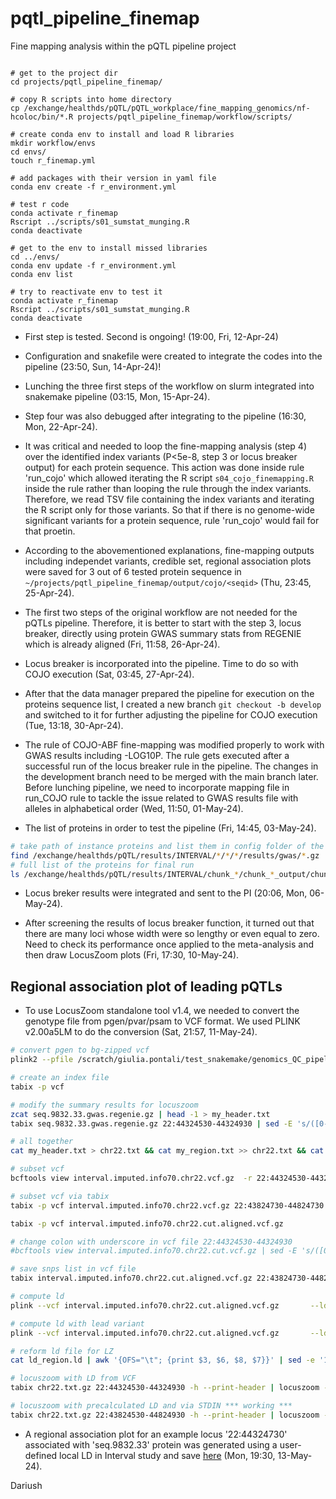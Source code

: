 # pqtl_pipeline_finemap
Fine mapping analysis within the pQTL pipeline project

```{bash}

# get to the project dir
cd projects/pqtl_pipeline_finemap/

# copy R scripts into home directory
cp /exchange/healthds/pQTL/pQTL_workplace/fine_mapping_genomics/nf-hcoloc/bin/*.R projects/pqtl_pipeline_finemap/workflow/scripts/

# create conda env to install and load R libraries
mkdir workflow/envs
cd envs/
touch r_finemap.yml

# add packages with their version in yaml file
conda env create -f r_environment.yml 

# test r code
conda activate r_finemap
Rscript ../scripts/s01_sumstat_munging.R 
conda deactivate

# get to the env to install missed libraries
cd ../envs/
conda env update -f r_environment.yml 
conda env list

# try to reactivate env to test it
conda activate r_finemap
Rscript ../scripts/s01_sumstat_munging.R
conda deactivate

```

- First step is tested. Second is ongoing! (19:00, Fri, 12-Apr-24)

- Configuration and snakefile were created to integrate the codes into the pipeline (23:50, Sun, 14-Apr-24)!

- Lunching the three first steps of the workflow on slurm integrated into snakemake pipeline (03:15, Mon, 15-Apr-24).

- Step four was also debugged after integrating to the pipeline (16:30, Mon, 22-Apr-24).

- It was critical and needed to loop the fine-mapping analysis (step 4) over the identified index variants (P<5e-8, step 3 or locus breaker output) for each protein sequence. This action was done inside rule 'run_cojo' which allowed iterating the R script `s04_cojo_finemapping.R` inside the rule rather than looping the rule through the index variants. Therefore, we read TSV file containing the index variants and iterating the R script only for those variants. So that if there is no genome-wide significant variants for a protein sequence, rule 'run_cojo' would fail for that proetin.

- According to the abovementioned explanations, fine-mapping outputs including independet variants, credible set, regional association plots were saved for 3 out of 6 tested protein sequence in `~/projects/pqtl_pipeline_finemap/output/cojo/<seqid>` (Thu, 23:45, 25-Apr-24).

- The first two steps of the original workflow are not needed for the pQTLs pipeline. Therefore, it is better to start with the step 3, locus breaker, directly using protein GWAS summary stats from REGENIE which is already aligned (Fri, 11:58, 26-Apr-24). 

- Locus breaker is incorporated into the pipeline. Time to do so with COJO execution (Sat, 03:45, 27-Apr-24).

- After that the data manager prepared the pipeline for execution on the proteins sequence list, I created a new branch `git checkout -b develop` and switched to it for further adjusting the pipeline for COJO execution (Tue, 13:18, 30-Apr-24).

- The rule of COJO-ABF fine-mapping was modified properly to work with GWAS results including -LOG10P. The rule gets executed after a successful run of the locus breaker rule in the pipeline. The changes in the development branch need to be merged with the main branch later. Before lunching pipeline, we need to incorporate mapping file in run_COJO rule to tackle the issue related to GWAS results file with alleles in alphabetical order (Wed, 11:50, 01-May-24).

- The list of proteins in order to test the pipeline (Fri, 14:45, 03-May-24).

```bash
# take path of instance proteins and list them in config folder of the pipeline 
find /exchange/healthds/pQTL/results/INTERVAL/*/*/*/results/gwas/*.gz | grep -E '19819.7|12708.91|12730.3|7930.3|7935.26|7943.16|13124.20' > path_list.txt /scratch/.../projects/conf/path_list.txt
# full list of the proteins for final run
ls /exchange/healthds/pQTL/results/INTERVAL/chunk_*/chunk_*_output/chunk_*/results/gwas/seq.*.gwas.regenie.gz > /scratch/.../projects/conf/path_list.txt
```

- Locus breker results were integrated and sent to the PI (20:06, Mon, 06-May-24).

- After screening the results of locus breaker function, it turned out that there are many loci whose width were so lengthy or even equal to zero. Need to check its performance once applied to the meta-analysis and then draw LocusZoom plots (Fri, 17:30, 10-May-24).

## Regional association plot of leading pQTLs

- To use LocusZoom standalone tool v1.4, we needed to convert the genotype file from pgen/pvar/psam to VCF format. We used PLINK v2.00a5LM to do the conversion (Sat, 21:57, 11-May-24).

``` bash
# convert pgen to bg-zipped vcf
plink2 --pfile /scratch/giulia.pontali/test_snakemake/genomics_QC_pipeline/results/pgen/impute_recoded_selected_sample_filter_hq_var_19 --recode vcf bgz --out interval.imputed.info70.chr22

# create an index file
tabix -p vcf 

# modify the summary results for locuszoom
zcat seq.9832.33.gwas.regenie.gz | head -1 > my_header.txt
tabix seq.9832.33.gwas.regenie.gz 22:44324530-44324930 | sed -E 's/([0-9]+:[0-9]+):([A-Z]):([A-Z])/\1_\2\/\3/g' > my_region.txt

# all together
cat my_header.txt > chr22.txt && cat my_region.txt >> chr22.txt && cat chr22.txt | bgzip > chr22.txt.gz && tabix chr22.txt.gz -s1 -b2 -e2 -f

# subset vcf
bcftools view interval.imputed.info70.chr22.vcf.gz  -r 22:44324530-44324930 -Oz -o interval.imputed.info70.chr22.cut.vcf.gz

# subset vcf via tabix
tabix -p vcf interval.imputed.info70.chr22.vcf.gz 22:43824730-44824730 --print-header | sed -E 's/([0-9]+:[0-9]+):([A-Z]):([A-Z])/\1_\2\/\3/g' | bgzip > interval.imputed.info70.chr22.cut.aligned.vcf.gz

tabix -p vcf interval.imputed.info70.chr22.cut.aligned.vcf.gz

# change colon with underscore in vcf file 22:44324530-44324930
#bcftools view interval.imputed.info70.chr22.cut.vcf.gz | sed -E 's/([0-9]+:[0-9]+):([A-Z]):([A-Z])/\1_\2\/\3/g' | bgzip > interval.imputed.info70.chr22.cut.aligned.vcf.gz

# save snps list in vcf file
tabix interval.imputed.info70.chr22.cut.aligned.vcf.gz 22:43824730-44824730 | cut -f3 > snp.list

# compute ld
plink --vcf interval.imputed.info70.chr22.cut.aligned.vcf.gz       --ld-snp-list snp.list        --ld-window 10000    --ld-window-kb 250    --r2 dprime        --ld-window-r2 0        --out ld_region

# compute ld with lead variant
plink --vcf interval.imputed.info70.chr22.cut.aligned.vcf.gz       --ld-snp 22:44324730_T/C      --ld-window 10000        --ld-window-kb 500        --r2 dprime        --ld-window-r2 0        --out ld_region

# reform ld file for LZ
cat ld_region.ld | awk '{OFS="\t"; {print $3, $6, $8, $7}}' | sed -e '1s/SNP_A/snp1/' -e '1s/SNP_B/snp2/' -e '1s/DP/dprime/' -e '1s/R2/rsquare/' > my_ld.txt

# locuszoom with LD from VCF
tabix chr22.txt.gz 22:44324530-44324930 -h --print-header | locuszoom --metal - --markercol ID --pvalcol LOG10P --no-transform --refsnp 22:44324730  --flank 200  --build hg19 --ld-vcf interval.imputed.info70.chr22.cut.aligned.vcf.gz  --plotonly --prefix "13-Mar-24_ld_vcf"

# locuszoom with precalculated LD and via STDIN *** working ***
tabix chr22.txt.gz 22:43824530-44824930 -h --print-header | locuszoom --metal - --markercol ID --pvalcol LOG10P --no-transform --refsnp 22:44324730  --flank 250kbp  --build hg19 --ld my_ld.txt  --ld-measure rsquare --plotonly --prefix "13-Mar-24_ld_user"

```

- A regional association plot for an example locus '22:44324730' associated with 'seq.9832.33' protein was generated using a user-defined local LD in Interval study and save [here](/home/dariush.ghasemi/projects/pqtl_pipeline_finemap/lz_plot/13-Mar-24_ld_user_240513_22_44324730.pdf) (Mon, 19:30, 13-May-24).


Dariush